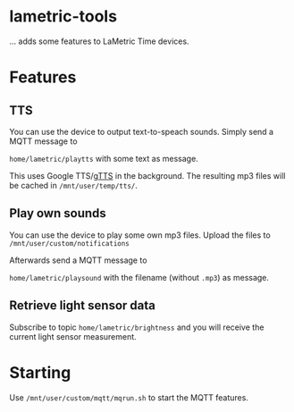 # lametric-tools
... adds some features to LaMetric Time devices.


# Features
## TTS

You can use the device to output text-to-speach sounds.
Simply send a MQTT message to

`home/lametric/playtts` with some text as message.

This uses Google TTS/[gTTS](https://github.com/pndurette/gTTS) in the background. The resulting mp3 files will be cached in `/mnt/user/temp/tts/`.

## Play own sounds

You can use the device to play some own mp3 files.
Upload the files to `/mnt/user/custom/notifications`

Afterwards send a MQTT message to

`home/lametric/playsound` with the filename (without `.mp3`) as message.

## Retrieve light sensor data

Subscribe to topic `home/lametric/brightness` and you will receive the current light sensor measurement.

# Starting

Use `/mnt/user/custom/mqtt/mqrun.sh` to start the MQTT features.
